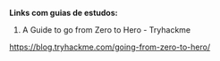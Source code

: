 **Links com guias de estudos:**

1. A Guide to go from Zero to Hero - Tryhackme

https://blog.tryhackme.com/going-from-zero-to-hero/

